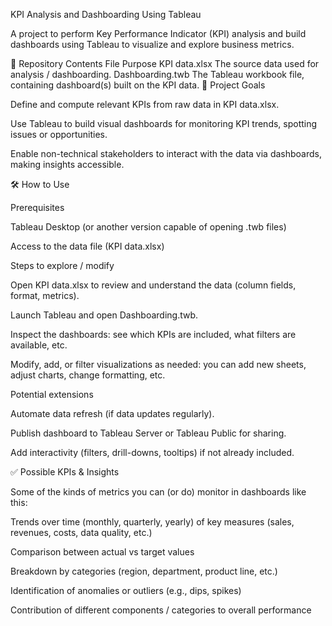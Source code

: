 KPI Analysis and Dashboarding Using Tableau

A project to perform Key Performance Indicator (KPI) analysis and build dashboards using Tableau to visualize and explore business metrics.

📂 Repository Contents
File	Purpose
KPI data.xlsx	The source data used for analysis / dashboarding.
Dashboarding.twb	The Tableau workbook file, containing dashboard(s) built on the KPI data.
🎯 Project Goals

Define and compute relevant KPIs from raw data in KPI data.xlsx.

Use Tableau to build visual dashboards for monitoring KPI trends, spotting issues or opportunities.

Enable non-technical stakeholders to interact with the data via dashboards, making insights accessible.

🛠 How to Use

Prerequisites

Tableau Desktop (or another version capable of opening .twb files)

Access to the data file (KPI data.xlsx)

Steps to explore / modify

Open KPI data.xlsx to review and understand the data (column fields, format, metrics).

Launch Tableau and open Dashboarding.twb.

Inspect the dashboards: see which KPIs are included, what filters are available, etc.

Modify, add, or filter visualizations as needed: you can add new sheets, adjust charts, change formatting, etc.

Potential extensions

Automate data refresh (if data updates regularly).

Publish dashboard to Tableau Server or Tableau Public for sharing.

Add interactivity (filters, drill-downs, tooltips) if not already included.

✅ Possible KPIs & Insights

Some of the kinds of metrics you can (or do) monitor in dashboards like this:

Trends over time (monthly, quarterly, yearly) of key measures (sales, revenues, costs, data quality, etc.)

Comparison between actual vs target values

Breakdown by categories (region, department, product line, etc.)

Identification of anomalies or outliers (e.g., dips, spikes)

Contribution of different components / categories to overall performance
